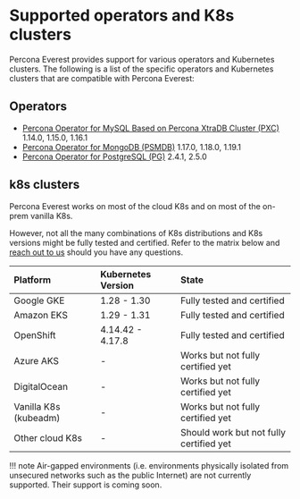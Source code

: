 # Supported operators and K8s clusters

Percona Everest provides support for various operators and Kubernetes clusters. The following is a list of the specific operators and Kubernetes clusters that are compatible with Percona Everest:

## Operators

* [Percona Operator for MySQL Based on Percona XtraDB Cluster (PXC)](https://docs.percona.com/percona-operator-for-mysql/pxc/) 1.14.0, 1.15.0, 1.16.1
* [Percona Operator for MongoDB (PSMDB)](https://docs.percona.com/percona-operator-for-mongodb/) 1.17.0, 1.18.0, 1.19.1
* [Percona Operator for PostgreSQL (PG)](https://docs.percona.com/percona-operator-for-postgresql/2.0/) 2.4.1, 2.5.0

## k8s clusters

Percona Everest works on most of the cloud K8s and on most of the on-prem vanilla K8s.

However, not all the many combinations of K8s distributions and K8s versions might be fully tested and certified. Refer to the matrix below and [reach out to us](SetupPrereqs.md#get-expert-help) should you have any questions.

| Platform              | Kubernetes Version | State                                   |
|:----------------------|:-------------------|:----------------------------------------|
| Google GKE            | 1.28 - 1.30        | Fully tested and certified              |
| Amazon EKS            | 1.29 - 1.31        | Fully tested and certified              |
| OpenShift             | 4.14.42 - 4.17.8   | Fully tested and certified              |
| Azure AKS             | -                  | Works but not fully certified yet       |
| DigitalOcean          | -                  | Works but not fully certified yet       |
| Vanilla K8s (kubeadm) | -                  | Works but not fully certified yet       |
| Other cloud K8s       | -                  | Should work but not fully certified yet |

!!! note
    Air-gapped environments (i.e. environments physically isolated from unsecured networks such as the public Internet) are not currently supported. Their support is coming soon.

